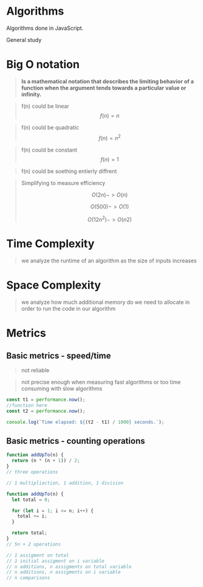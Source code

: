 # **Algorithms**

Algorithms done in JavaScript.

General study

# Big O notation

> **Is a mathematical notation that describes the limiting behavior of a function when the argument tends towards a particular value or infinity.**

> f(n) could be linear $$f(n) = n$$

> f(n) could be quadratic $$f(n) = n^2$$

> f(n) could be constant $$f(n) = 1$$

> f(n) could be soething entierly diffrent

> Simplifying to measure efficiency
>
> $$O(2n) -> O(n)$$
>
> $$O(500) -> O(1)$$
>
> $$O(12n^2) -> O(n2)$$

# Time Complexity

> we analyze the runtime of an algorithm as the size of inputs increases

# Space Complexity

> we analyze how much additional memory do we need to allocate in order to run the code in our algorithm

# **Metrics**

## **Basic metrics - speed/time**

> not reliable

> not precise enough when measuring fast algorithms or too time consuming with slow algorithms

```js
const t1 = performance.now();
//function here
const t2 = performance.now();

console.log(`Time elapsed: ${(t2 - t1) / 1000} seconds.`);
```

## **Basic metrics - counting operations**

```js
function addUpTo(n) {
  return (n * (n + 1)) / 2;
}
// three operations

// 1 multipliaction, 1 addition, 1 division
```

```js
function addUpTo(n) {
  let total = 0;

  for (let i = 1; i <= n; i++) {
    total += i;
  }

  return total;
}
// 5n + 2 operations

// 1 assigment on total
// 1 initial assigment on i variable
// n additions, n assigments on total variable
// n additions, n assigments on i variable
// n comparisons
```
